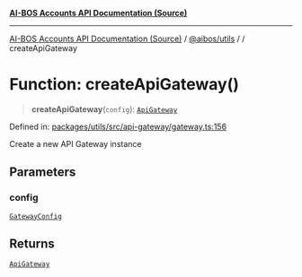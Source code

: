 [**AI-BOS Accounts API Documentation (Source)**](../../../README.md)

***

[AI-BOS Accounts API Documentation (Source)](../../../README.md) / [@aibos/utils](../README.md) / [](../README.md) / createApiGateway

# Function: createApiGateway()

> **createApiGateway**(`config`): [`ApiGateway`](../classes/ApiGateway.md)

Defined in: [packages/utils/src/api-gateway/gateway.ts:156](https://github.com/pohlai88/accounts/blob/48103fb36d28b2b9bfb33472b6de2f719773cde9/packages/utils/src/api-gateway/gateway.ts#L156)

Create a new API Gateway instance

## Parameters

### config

[`GatewayConfig`](../interfaces/GatewayConfig.md)

## Returns

[`ApiGateway`](../classes/ApiGateway.md)
